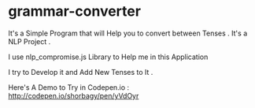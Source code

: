 # grammar-converter


It's a Simple Program that will Help you to convert between Tenses . It's a NLP Project . 

I use nlp_compromise.js Library to Help me in this Application 

I try to Develop it and Add New Tenses to It .

Here's A Demo to Try in Codepen.io : 
http://codepen.io/shorbagy/pen/yVdOyr














